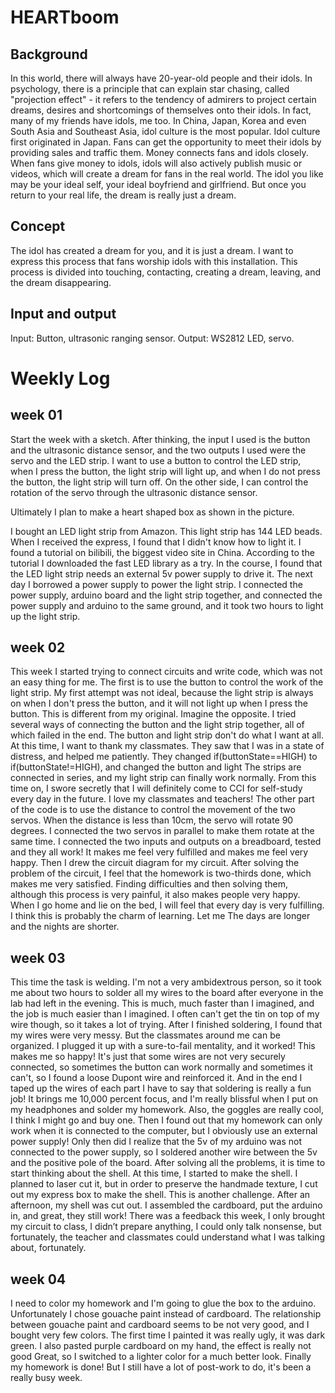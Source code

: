# HEARTboom
## Background

In this world, there will always have 20-year-old people and their idols.
In psychology, there is a principle that can explain star chasing, called "projection effect" - it refers to the tendency of admirers to project certain dreams, desires and shortcomings of themselves onto their idols.
In fact, many of my friends have idols, me too. In China, Japan, Korea and even South Asia and Southeast Asia, idol culture is the most popular.
Idol culture first originated in Japan. Fans can get the opportunity to meet their idols by providing sales and traffic them.
Money connects fans and idols closely. When fans give money to idols, idols will also actively publish music or videos, which will create a dream for fans in the real world. The idol you like may be your ideal self, your ideal boyfriend and girlfriend.
But once you return to your real life, the dream is really just a dream.

## Concept

The idol has created a dream for you, and it is just a dream. I want to express this process that fans worship idols with this installation. 
This process is divided into touching, contacting, creating a dream, leaving, and the dream disappearing.

## Input and output
Input: Button, ultrasonic ranging sensor.
Output: WS2812 LED, servo.

# Weekly Log
## week 01

Start the week with a sketch. After thinking, the input I used is the button and the ultrasonic distance sensor, and the two outputs I used were the servo and the LED strip.
I want to use a button to control the LED strip, when I press the button, the light strip will light up, and when I do not press the button, the light strip will turn off. On the other side, I can control the rotation of the servo through the ultrasonic distance sensor.

Ultimately I plan to make a heart shaped box as shown in the picture.

I bought an LED light strip from Amazon. This light strip has 144 LED beads. When I received the express, I found that I didn't know how to light it. I found a tutorial on bilibili, the biggest video site in China.
According to the tutorial I downloaded the fast LED library as a try. In the course, I found that the LED light strip needs an external 5v power supply to drive it.
The next day I borrowed a power supply to power the light strip. I connected the power supply, arduino board and the light strip together, and connected the power supply and arduino to the same ground, and it took two hours to light up the light strip. 

## week 02

This week I started trying to connect circuits and write code, which was not an easy thing for me. The first is to use the button to control the work of the light strip. My first attempt was not ideal, because the light strip is always on when I don't press the button, and it will not light up when I press the button. This is different from my original. Imagine the opposite.
I tried several ways of connecting the button and the light strip together, all of which failed in the end. The button and light strip don't do what I want at all.
At this time, I want to thank my classmates. They saw that I was in a state of distress, and helped me patiently. They changed if(buttonState==HIGH) to if(buttonState!=HIGH), and changed the button and light The strips are connected in series, and my light strip can finally work normally. From this time on, I swore secretly that I will definitely come to CCI for self-study every day in the future. I love my classmates and teachers!
The other part of the code is to use the distance to control the movement of the two servos. When the distance is less than 10cm, the servo will rotate 90 degrees. I connected the two servos in parallel to make them rotate at the same time.
I connected the two inputs and outputs on a breadboard, tested and they all work! It makes me feel very fulfilled and makes me feel very happy.
Then I drew the circuit diagram for my circuit. After solving the problem of the circuit, I feel that the homework is two-thirds done, which makes me very satisfied. Finding difficulties and then solving them, although this process is very painful, it also makes people very happy. When I go home and lie on the bed, I will feel that every day is very fulfilling. I think this is probably the charm of learning. Let me The days are longer and the nights are shorter.

## week 03

This time the task is welding.
I'm not a very ambidextrous person, so it took me about two hours to solder all my wires to the board after everyone in the lab had left in the evening. This is much, much faster than I imagined, and the job is much easier than I imagined.
I often can't get the tin on top of my wire though, so it takes a lot of trying.
After I finished soldering, I found that my wires were very messy. But the classmates around me can be organized. I plugged it up with a sure-to-fail mentality, and it worked! This makes me so happy! It's just that some wires are not very securely connected, so sometimes the button can work normally and sometimes it can't, so I found a loose Dupont wire and reinforced it. And in the end I taped up the wires of each part
I have to say that soldering is really a fun job! It brings me 10,000 percent focus, and I'm really blissful when I put on my headphones and solder my homework. Also, the goggles are really cool, I think I might go and buy one.
Then I found out that my homework can only work when it is connected to the computer, but I obviously use an external power supply! Only then did I realize that the 5v of my arduino was not connected to the power supply, so I soldered another wire between the 5v and the positive pole of the board. After solving all the problems, it is time to start thinking about the shell.
At this time, I started to make the shell. I planned to laser cut it, but in order to preserve the handmade texture, I cut out my express box to make the shell. This is another challenge.
After an afternoon, my shell was cut out. I assembled the cardboard, put the arduino in, and great, they still work!
There was a feedback this week, I only brought my circuit to class, I didn’t prepare anything, I could only talk nonsense, but fortunately, the teacher and classmates could understand what I was talking about, fortunately.

## week 04

I need to color my homework and I'm going to glue the box to the arduino. Unfortunately I chose gouache paint instead of cardboard. The relationship between gouache paint and cardboard seems to be not very good, and I bought very few colors. The first time I painted it was really ugly, it was dark green. I also pasted purple cardboard on my hand, the effect is really not good Great, so I switched to a lighter color for a much better look.
Finally my homework is done! But I still have a lot of post-work to do, it's been a really busy week.

